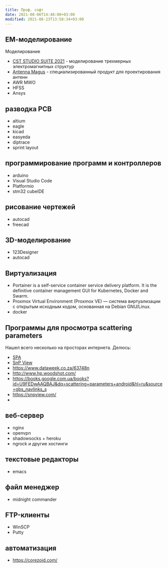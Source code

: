 ```yaml
---
title: Проф. софт
date: 2021-08-06T14:48:00+03:00
modified: 2021-08-23T13:58:34+03:00
---
```


## ЕМ-моделирование
Моделирование
- [CST STUDIO SUITE 2021](http://eurointech.ru/eda/microwave_design/cst/CST-STUDIO-SUITE.phtml) - моделирование трехмерных электромагнитных структур
- [Antenna Magus](http://eurointech.ru/eda/microwave_design/cst/Antenna-Magus.phtml) - специализированный продукт для проектирования антенн
- AWR MWO
- HFSS
- Ansys

## разводка PCB
- altium
- eagle
- kicad
- easyeda
- diptrace
- sprint layout

## программирование программ и контроллеров
- arduino
- Visual Studio Code
- Platformio
- stm32 cubeIDE




## рисование чертежей
- autocad
- freecad

## 3D-моделирование
- 123Designer
- autocad


## Виртуализация
- Portainer is a self-service container service delivery platform. It is the definitive container management GUI for Kubernetes, Docker and Swarm.
- Proxmox Virtual Environment (Proxmox VE) — система виртуализации с открытым исходным кодом, основанная на Debian GNU/Linux.
- docker

## Программы для просмотра scattering parameters

Нашел всего несколько на просторах интернета. Делюсь:
* [SPA](https://www.ag-rf-engineering.de/products/software/s-parameter-viewer/)
* [SnP View](#)
* https://www.dataweek.co.za/63748n
* http://www.hp.woodshot.com/
* https://books.google.com.ua/books?id=U9FEDwAAQBAJ&dq=scattering+parameters+android&hl=ru&source=gbs_navlinks_s
* https://snpview.com/
* 


## веб-сервер
- nginx
- openvpn
- shadowsocks + heroku
- ngrock и другие хостинги

## текстовые редакторы
- emacs

## файл менеджер
- midnight commander


## FTP-клиенты
- WinSCP
- Putty

## автоматизация
- <https://corezoid.com/>
